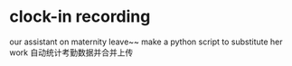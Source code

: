 # clock-in recording
our assistant on maternity leave~~
make a python script to substitute her work
自动统计考勤数据并合并上传
